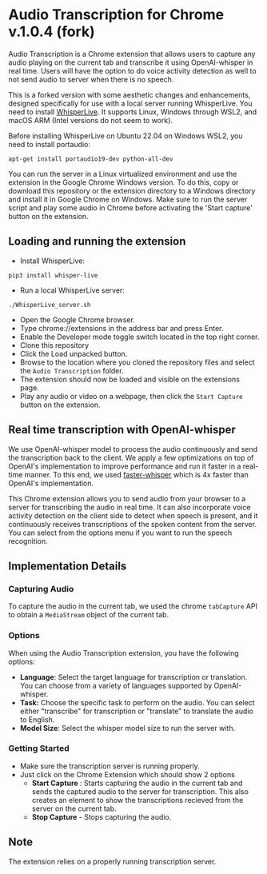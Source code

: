 # Audio Transcription for Chrome v.1.0.4 (fork)

Audio Transcription is a Chrome extension that allows users to capture any audio playing on the current tab and transcribe it using OpenAI-whisper in real time. Users will have the option to do voice activity detection as well to not send audio to server when there is no speech.

This is a forked version with some aesthetic changes and enhancements, designed specifically for use with a local server running WhisperLive. You need to install [WhisperLive](https://github.com/collabora/WhisperLive). It supports Linux, Windows through WSL2, and macOS ARM (Intel versions do not seem to work).

Before installing WhisperLive on Ubuntu 22.04 on Windows WSL2, you need to install portaudio:
```
apt-get install portaudio19-dev python-all-dev
```
You can run the server in a Linux virtualized environment and use the extension in the Google Chrome Windows version. To do this, copy or download this repository or the extension directory to a Windows directory and install it in Google Chrome on Windows. Make sure to run the server script and play some audio in Chrome before activating the 'Start capture' button on the extension.

## Loading and running the extension
- Install WhisperLive:
```
pip3 install whisper-live
```
- Run a local WhisperLive server:
```
./WhisperLive_server.sh
```
- Open the Google Chrome browser.
- Type chrome://extensions in the address bar and press Enter.
- Enable the Developer mode toggle switch located in the top right corner.
- Clone this repository
- Click the Load unpacked button.
- Browse to the location where you cloned the repository files and select the ```Audio Transcription``` folder.
- The extension should now be loaded and visible on the extensions page.
- Play any audio or video on a webpage, then click the ```Start Capture``` button on the extension.


## Real time transcription with OpenAI-whisper
We use OpenAI-whisper model to process the audio continuously and send the transcription back to the client. We apply a few optimizations on top of OpenAI's implementation to improve performance and run it faster in a real-time manner. To this end, we used [faster-whisper](https://github.com/guillaumekln/faster-whisper) which is 4x faster than OpenAI's implementation.

This Chrome extension allows you to send audio from your browser to a server for transcribing the audio in real time. It can also incorporate voice activity detection on the client side to detect when speech is present, and it continuously receives transcriptions of the spoken content from the server. You can select from the options menu if you want to run the speech recognition.


## Implementation Details

### Capturing Audio
To capture the audio in the current tab, we used the chrome `tabCapture` API to obtain a `MediaStream` object of the current tab.

### Options
When using the Audio Transcription extension, you have the following options:
 - **Language**: Select the target language for transcription or translation. You can choose from a variety of languages supported by OpenAI-whisper.
 - **Task:** Choose the specific task to perform on the audio. You can select either "transcribe" for transcription or "translate" to translate the audio to English.
 - **Model Size**: Select the whisper model size to run the server with.

### Getting Started
- Make sure the transcription server is running properly.
- Just click on the Chrome Extension which should show 2 options
  - **Start Capture** : Starts capturing the audio in the current tab and sends the captured audio to the server for transcription. This also creates an element to show the transcriptions recieved from the server on the current tab.
  - **Stop Capture** - Stops capturing the audio.


## Note
The extension relies on a properly running transcription server.
